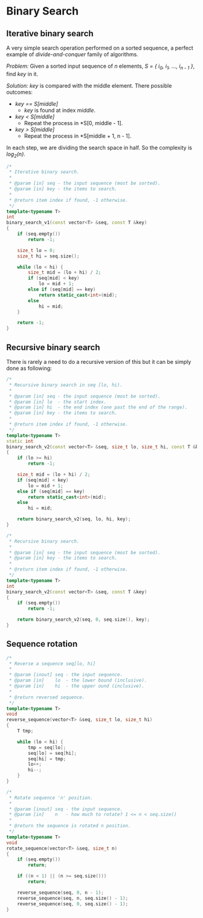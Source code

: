 # Binary Search

## Iterative binary search
A very simple search operation performed on a sorted sequence, a perfect example of *divide-and-conquer* family of algorithms.

*Problem:* Given a sorted input sequence of *n* elements, *S = { i<sub>0</sub>, i<sub>1</sub>, ..., i<sub>n - 1</sub> }*, find *key* in it.

*Solution:* *key* is compared with the middle element. There possible outcomes:
* *key == S[middle]*
  * *key* is found at index *middle*.
* *key < S[middle]*
  * Repeat the process in *S[0, middle - 1].
* *key > S[middle]*
  * Repeat the process in *S[middle + 1, n - 1].

In each step, we are dividing the search space in half. So the complexity is *log<sub>2</sub>(n)*.
```C++
/*
 * Iterative binary search.
 *
 * @param [in] seq - the input sequence (most be sorted).
 * @param [in] key - the items to search.
 *
 * @return item index if found, -1 otherwise.
 */
template<typename T>
int
binary_search_v1(const vector<T> &seq, const T &key)
{
	if (seq.empty())
		return -1;

	size_t lo = 0;
	size_t hi = seq.size();

	while (lo < hi) {
		size_t mid = (lo + hi) / 2;
		if (seq[mid] < key)
			lo = mid + 1;
		else if (seq[mid] == key)
			return static_cast<int>(mid);
		else
			hi = mid;
	}

	return -1;
}
```

## Recursive binary search
There is rarely a need to do a recursive version of this but it can be simply done as following:
```C++
/*
 * Recursive binary search in seq [lo, hi).
 *
 * @param [in] seq - the input sequence (most be sorted).
 * @param [in] lo  - the start index.
 * @param [in] hi  - the end index (one past the end of the range).
 * @param [in] key - the items to search.
 *
 * @return item index if found, -1 otherwise.
 */
template<typename T>
static int
binary_search_v2(const vector<T> &seq, size_t lo, size_t hi, const T &key)
{
	if (lo >= hi)
		return -1;

	size_t mid = (lo + hi) / 2;
	if (seq[mid] < key)
		lo = mid + 1;
	else if (seq[mid] == key)
		return static_cast<int>(mid);
	else
		hi = mid;

	return binary_search_v2(seq, lo, hi, key);
}

/*
 * Recursive binary search.
 *
 * @param [in] seq - the input sequence (most be sorted).
 * @param [in] key - the items to search.
 *
 * @return item index if found, -1 otherwise.
 */
template<typename T>
int
binary_search_v2(const vector<T> &seq, const T &key)
{
	if (seq.empty())
		return -1;

	return binary_search_v2(seq, 0, seq.size(), key);
}
```

## Sequence rotation

```C++
/*
 * Reverse a sequence seq[lo, hi]
 *
 * @param [inout] seq - the input sequence.
 * @param [in]    lo  - the lower bound (inclusive).
 * @param [in]    hi  - the upper ound (inclusive).
 *
 * @return reversed sequence.
 */
template<typename T>
void
reverse_sequence(vector<T> &seq, size_t lo, size_t hi)
{
	T tmp;

	while (lo < hi) {
		tmp = seq[lo];
		seq[lo] = seq[hi];
		seq[hi] = tmp;
		lo++;
		hi--;
	}
}

/*
 * Rotate sequence 'n' position.
 *
 * @param [inout] seq - the input sequence.
 * @param [in]    n   - how much to rotate? 1 <= n < seq.size()
 *
 * @return the sequence is rotated n position.
 */
template<typename T>
void
rotate_sequence(vector<T> &seq, size_t n)
{
	if (seq.empty())
		return;

	if ((n < 1) || (n >= seq.size()))
		return;

	reverse_sequence(seq, 0, n - 1);
	reverse_sequence(seq, n, seq.size() - 1);
	reverse_sequence(seq, 0, seq.size() - 1);
}
```
